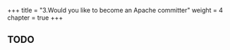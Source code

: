 +++
title = "3.Would you like to become an Apache committer"
weight = 4
chapter = true
+++

## TODO
